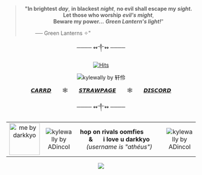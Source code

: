<div align="center">

> **"In brightest** ***__day__***, **in blackest** ***__night__***,   **no evil shall escape my** __***sight.***__   
> **Let those who worship** ***evil's might***,  
> **Beware my power...** ***Green Lantern's light!***"
>
> <p align="right">── Green Lanterns ✧" ⠀⠀⠀ ⠀ ⠀⠀ ⠀⠀⠀ ⠀⠀ ⠀⠀ ⠀⠀⠀ ⠀ ⠀⠀⠀ ⠀⠀ ⠀

<p align=center>──── ↭༒↭ ────</a> </p>
<p align="center"> <a href="https://hits.sh/github.com/whtelantern/hits/"><img alt="Hits" src="https://hits.sh/github.com/whtelantern/hits.svg?label=speedsters&color=bf9a63"/></a> </p>
<p align="center">
  <img src="https://github.com/user-attachments/assets/1ee7eb6c-409d-40cb-9551-917354b4fa56"  alt="kylewally by 轩伶"/>
</p>
  <p align=center><a href=https://gotham.crd.co>𝘾𝘼𝙍𝙍𝘿</a> ㅤㅤ🕸️ㅤㅤ <a href=https://peer.straw.page>𝙎𝙏𝙍𝘼𝙒𝙋𝘼𝙂𝙀</a> ㅤㅤ🕸️ㅤㅤ <a href=https://i.imgur.com/kch7cDj>𝘿𝙄𝙎𝘾𝙊𝙍𝘿</a> </p>
<p align=center>──── ↭༒↭ ────</a> </p>
<table align="center">
  <tr>
           <td align="center" valign="middle">
<img width="81" height="85" src="https://github.com/user-attachments/assets/0bf9e472-9638-4a57-b7fe-ac33fcd1f89e" alt="me by darkkyo" />
    </td>
    <td align="center" valign="middle">
      <img src="https://github.com/user-attachments/assets/37149114-1cd0-4a15-babe-b78f253de62f" alt="kylewally by ADincol">
    </td>
    <td align="center" valign="middle" width="220">
      <b>hop on rivals oomfies⠀⠀  ⠀ &amp;⠀⠀  i love u darkkyo</b><br>
      <i>(username is "athéus")</i>
    </td>
    <td align="center" valign="middle">
      <img src="https://github.com/user-attachments/assets/c8957409-2a05-4937-870b-25ac350001fb" alt="kylewally by ADincol">
    </td>
  </tr>
</table>
<p align="center">
</p>
<p align="center">
  <a href="https://github.com/kittinan/spotify-github-profile">
    <img src="https://spotify-github-profile.kittinanx.com/api/view?uid=xiodtyohsqxh1d8aejzoivtzz&cover_image=true&theme=novatorem&show_offline=false&background_color=121212&interchange=false&bar_color=53b14f&bar_color_cover=true">
  </a>
</p>
